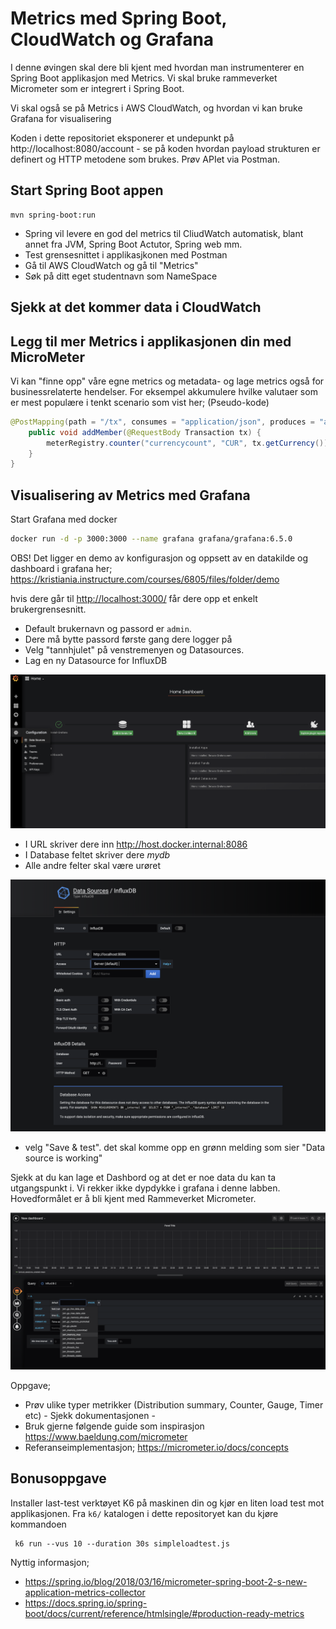 # Metrics med Spring Boot, CloudWatch og Grafana

I denne øvingen skal dere bli kjent med hvordan man instrumenterer en Spring Boot applikasjon med Metrics. Vi skal bruke rammeverket 
Micrometer som er integrert i Spring Boot. 

Vi skal også se på Metrics i AWS CloudWatch, og hvordan vi kan bruke Grafana for visualisering 

Koden i dette repositoriet eksponerer et undepunkt på http://localhost:8080/account - se på koden hvordan payload
strukturen er definert og HTTP metodene som brukes. Prøv APIet via Postman.

## Start Spring Boot appen

```
mvn spring-boot:run
```

* Spring vil levere en god del metrics til CliudWatch automatisk, blant annet fra JVM, Spring Boot Actutor, Spring web mm. 
* Test grensesnittet i applikasjkonen med Postman
* Gå til AWS CloudWatch og gå til "Metrics"
* Søk på ditt eget studentnavn som NameSpace

## Sjekk at det kommer data i CloudWatch

## Legg til mer Metrics i  applikasjonen din med MicroMeter 

Vi kan "finne opp" våre egne metrics og metadata-  og lage metrics også for businessrelaterte hendelser. 
For eksempel akkumulere hvilke valutaer som er mest populære i tenkt scenario som vist her; (Pseudo-kode) 


```java 
@PostMapping(path = "/tx", consumes = "application/json", produces = "application/json")
    public void addMember(@RequestBody Transaction tx) {
        meterRegistry.counter("currencycount", "CUR", tx.getCurrency()).increment();
    }
}
```

## Visualisering av Metrics med Grafana

Start Grafana med docker 

```sh
docker run -d -p 3000:3000 --name grafana grafana/grafana:6.5.0
```

OBS! Det ligger en demo av konfigurasjon og oppsett av en datakilde og dashboard i grafana her;
https://kristiania.instructure.com/courses/6805/files/folder/demo

hvis dere går til <http://localhost:3000/> får dere opp et enkelt brukergrensesnitt. 


* Default brukernavn og passord er ``admin``.  
* Dere må bytte passord første gang dere logger på
* Velg "tannhjulet" på venstremenyen og Datasources.
* Lag en ny Datasource for InfluxDB

![Alt text](img/1.png  "a title")

* I URL skriver dere inn http://host.docker.internal:8086
* I Database feltet skriver dere _mydb_
* Alle andre felter skal være urøret

![Alt text](img/2.png  "a title")

* velg "Save & test". det skal komme opp en grønn melding som sier "Data source is working"

Sjekk at du kan lage et Dashbord og at det er noe data du kan ta utgangspunkt i. Vi rekker ikke dypdykke i 
grafana i denne labben. Hovedformålet er å bli kjent med Rammeverket Micrometer. 



![Alt text](img/5.png  "a title")

Oppgave;

- Prøv ulike typer metrikker (Distribution summary, Counter, Gauge, Timer etc) - Sjekk dokumentasjonen - 
- Bruk gjerne følgende guide som inspirasjon https://www.baeldung.com/micrometer
- Referanseimplementasjon; https://micrometer.io/docs/concepts

## Bonusoppgave

Installer last-test verktøyet K6 på maskinen din og kjør en liten load test mot applikasjonen. Fra ```k6/``` katalogen i dette repositoryet kan du kjøre kommandoen
```shell
 k6 run --vus 10 --duration 30s simpleloadtest.js
```

Nyttig informasjon; 

- https://spring.io/blog/2018/03/16/micrometer-spring-boot-2-s-new-application-metrics-collector
- https://docs.spring.io/spring-boot/docs/current/reference/htmlsingle/#production-ready-metrics
